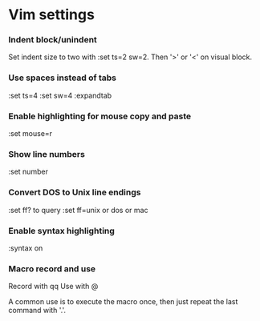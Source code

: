 # Vim settings

### Indent block/unindent

Set indent size to two with :set ts=2 sw=2.  Then '>' or '<'
on visual block.

### Use spaces instead of tabs
:set ts=4
:set sw=4
:expandtab


### Enable highlighting for mouse copy and paste
:set mouse=r

### Show line numbers
:set number

### Convert DOS to Unix line endings
:set ff? to query
:set ff=unix or dos or mac

### Enable syntax highlighting
:syntax on

### Macro record and use
Record with q<letter><commands>q
Use with <number>@<letter>

A common use is to execute the macro once, then just repeat
the last command with '.'.
